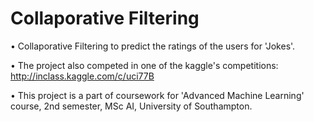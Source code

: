 # Collaporative Filtering

• Collaporative Filtering to predict the ratings of the users for 'Jokes'.

• The project also competed in one of the kaggle's competitions: http://inclass.kaggle.com/c/uci77B

• This project is a part of coursework for 'Advanced Machine Learning' course, 2nd semester, MSc AI, University of Southampton.